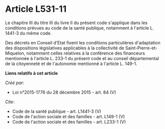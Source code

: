 # Article L531-11

Le chapitre III du titre III du livre II du présent code s'applique dans les conditions prévues au code de la santé publique,
notamment à l'article L. 1441-3 du même code. 

Des décrets en Conseil d'Etat fixent les conditions particulières d'adaptation des dispositions législatives applicables à la
collectivité de Saint-Pierre-et-Miquelon, notamment celles relatives à la conférence des financeurs mentionnée à l'article L.
233-1 du présent code et au conseil départemental de la citoyenneté et de l'autonomie mentionné à l'article L. 149-1.

**Liens relatifs à cet article**

_Créé par_:

  - Loi n°2015-1776 du 28 décembre 2015 - art. 84 (V)

_Cite_:

  - Code de la santé publique - art. L1441-3 (V)
  - Code de l'action sociale et des familles - art. L149-1 (V)
  - Code de l'action sociale et des familles - art. L233-1 (V)
